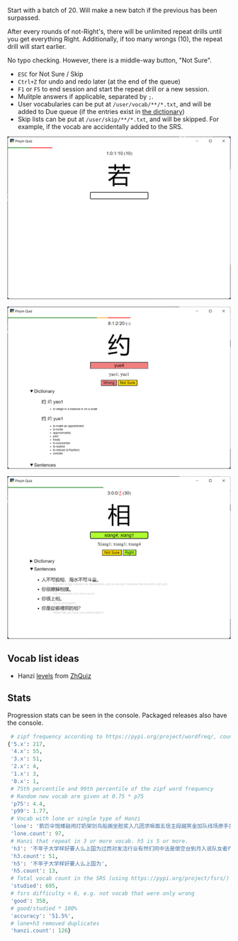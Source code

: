 Start with a batch of 20. Will make a new batch if the previous has been surpassed.

After every rounds of not-Right's, there will be unlimited repeat drills until you get everything Right. Additionally, if too many wrongs (10), the repeat drill will start earlier.

No typo checking. However, there is a middle-way button, "Not Sure".

- `ESC` for Not Sure / Skip
- `Ctrl+Z` for undo and redo later (at the end of the queue)
- `F1` or `F5` to end session and start the repeat drill or a new session.
- Mulitple answers if applicable, separated by `;`.
- User vocabularies can be put at `/user/vocab/**/*.txt`, and will be added to Due queue (if the entries exist in [the dictionary](https://www.mdbg.net/chinese/dictionary?page=cc-cedict))
- Skip lists can be put at `/user/skip/**/*.txt`, and will be skipped. For example, if the vocab are accidentally added to the SRS.

![Due Quiz](README/due.png)

![New Quiz](README/new.png)

![Repeat Quiz](README/repeat.png)

## Vocab list ideas

- Hanzi [levels](/assets/zhquiz-vocab.yaml) from [ZhQuiz](https://github.com/zhquiz/level/blob/master/_data/generated/vocab.yaml)

## Stats

Progression stats can be seen in the console. Packaged releases also have the console.

```python
 # zipf frequency according to https://pypi.org/project/wordfreq/, counting only "good"
{'5.x': 217,
 '4.x': 55,
 '3.x': 51,
 '2.x': 4,
 '1.x': 3,
 '0.x': 1,
 # 75th percentile and 99th percentile of the zipf word frequency
 # Random new vocab are given at 0.75 * p75
 'p75': 4.4,
 'p99': 1.77,
 # Vocab with lone or single type of Hanzi
 'lone': '箭匹伞饱矮敲闹灯奶架剑鸟船画坐脸奖入几团求嘛面五信主段越笑金加队线场原手类级水全法指啦年学杀军制连外...',
 'lone.count': 97,
 # Hanzi that repeat in 3 or more vocab. h5 is 5 or more.
 'h3': '不年子大学样好要人么上国为过而对发活行业有然们同中法是偿空台到月入说队女者作在日和什能会最来以怎经进...',
 'h3.count': 51,
 'h5': '不年子大学样好要人么上国为',
 'h5.count': 13,
 # Total vocab count in the SRS (using https://pypi.org/project/fsrs/)
 'studied': 695,
 # fsrs difficulty < 6, e.g. not vocab that were only wrong
 'good': 358,
 # good/studied * 100%
 'accuracy': '51.5%',
 # lone+h3 removed duplicates
 'hanzi.count': 126}
```
